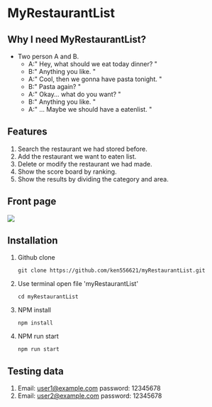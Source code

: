 # MyRestaurantList

## Why I need MyRestaurantList?
* Two person A and B.
    * A:" Hey, what should we eat today dinner? "
    * B:" Anything you like. "
    * A:" Cool, then we gonna have pasta tonight. "
    * B:" Pasta again? "
    * A:" Okay... what do you want? "
    * B:" Anything you like. "
    * A:" ... Maybe we should have a eatenlist. "

## Features
1. Search the restaurant we had stored before.
2. Add the restaurant we want to eaten list.
3. Delete or modify the restaurant we had made.
3. Show the score board by ranking.
4. Show the results by dividing the category and area.

## Front page

![](https://i.imgur.com/fUPt2ws.jpg)


## Installation
1. Github clone

    `git clone https://github.com/ken556621/myRestaurantList.git`
    
2. Use terminal open file 'myRestaurantList'

     `cd myRestaurantList`
     
3. NPM install

    `npm install`
    
4. NPM run start

    `npm run start`
    
## Testing data
1. Email: user1@example.com
   password: 12345678
2. Email: user2@example.com
   password: 12345678

